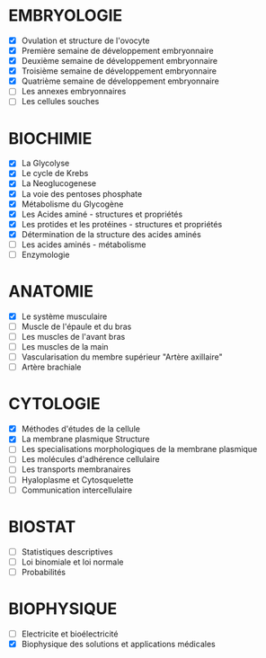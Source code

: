 # EMBRYOLOGIE
- [x] Ovulation et structure de l'ovocyte
- [x] Première semaine de développement embryonnaire
- [x] Deuxième semaine de développement embryonnaire
- [x] Troisième semaine de développement embryonnaire
- [x] Quatrième semaine de développement embryonnaire
- [ ] Les annexes embryonnaires
- [ ] Les cellules souches
# BIOCHIMIE
- [x] La Glycolyse
- [x] Le cycle de Krebs
- [x] La Neoglucogenese
- [x] La voie des pentoses phosphate
- [x] Métabolisme du Glycogène
- [x] Les Acides aminé - structures et propriétés
- [x] Les protides et les protéines - structures et propriétés
- [x] Détermination de la structure des acides aminés
- [ ] Les acides aminés - métabolisme
- [ ] Enzymologie
# ANATOMIE 
- [x] Le système musculaire
- [ ] Muscle de l'épaule et du bras
- [ ] Les muscles de l'avant bras
- [ ] Les muscles de la main
- [ ] Vascularisation du membre supérieur "Artère axillaire"
- [ ] Artère brachiale
# CYTOLOGIE
- [x] Méthodes d'études de la cellule
- [x] La membrane plasmique  Structure
- [ ] Les specialisations morphologiques de la membrane plasmique
- [ ] Les molécules d'adhérence cellulaire
- [ ] Les transports membranaires
- [ ] Hyaloplasme et Cytosquelette
- [ ] Communication intercellulaire
# BIOSTAT
- [ ] Statistiques descriptives
- [ ] Loi binomiale et loi normale
- [ ] Probabilités
# BIOPHYSIQUE
- [ ] Electricite et bioélectricité
- [x] Biophysique des solutions et applications médicales